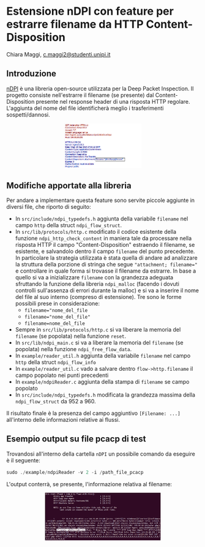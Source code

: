 # Estensione nDPI con feature per estrarre filename da HTTP Content-Disposition
Chiara Maggi, <c.maggi2@studenti.unipi.it>

## Introduzione 
[nDPI](https://www.ntop.org/products/deep-packet-inspection/ndpi/) è una libreria open-source utilizzata per la Deep Packet Inspection. Il progetto consiste nell'estrarre il filename (se presente) dal Content-Disposition presente nel response header di una risposta HTTP regolare. L'aggiunta del nome del file identificherà meglio i trasferimenti sospetti/dannosi.
<p align="center">
  <img src="./immagini/http_example.png" width="40%" height="20%">
</p>

## Modifiche apportate alla libreria
Per andare a implementare questa feature sono servite piccole aggiunte in diversi file, che riporto di seguito:
- In `src/include/ndpi_typedefs.h` aggiunta della variabile `filename` nel campo `http` della struct `ndpi_flow_struct`.
- In `src/lib/protocols/http.c` modificato il codice esistente della funzione `ndpi_http_check_content` in maniera tale da processare nella risposta HTTP il campo "Content-Disposition" estraendo il filename, se esistente, e salvandolo dentro il campo `filename` del punto precedente. In particolare la strategia utilizzata è stata quella di andare ad analizzare la struttura della porzione di stringa che segue `"attachment; filename="` e controllare in quale forma si trovasse il filename da estrarre. In base a quello si va a inizializzare `filename` con la grandezza adeguata sfruttando la funzione della libreria `ndpi_malloc` (facendo i dovuti controlli sull'assenza di errori durante la malloc) e si va a inserire il nome del file al suo interno (compreso di estensione). Tre sono le forme possibili prese in considerazione:
    - `filename="nome_del_file`
    - `filename="nome_del_file"`
    - `filename=nome_del_file`
- Sempre in `src/lib/protocols/http.c` si va liberare la memoria del `filename` (se popolata) nella funzione `reset`.
- In `src/lib/ndpi_main.c` si va a liberare la memoria del `filename` (se popolata) nella funzione `ndpi_free_flow_data`.
- In `example/reader_util.h` aggiunta della variabile `filename` nel campo `http` della struct `ndpi_flow_info`
- In `example/reader_util.c` vado a salvare dentro `flow->http.filename` il campo popolato nei punti precedenti
- In `example/ndpiReader.c` aggiunta della stampa di `filename` se campo popolato
- In `src/include/ndpi_typedefs.h` modificata la grandezza massima della `ndpi_flow_struct` da 952 a 960.

Il risultato finale è la presenza del campo aggiuntivo `[Filename: ...]` all'interno delle informazioni relative ai flussi.

## Esempio output su file pcacp di test
Trovandosi all'interno della cartella `nDPI` un possibile comando da eseguire è il seguente:
```c
sudo ./example/ndpiReader -v 2 -i /path_file_pcacp
```
L'output conterrà, se presente, l'informazione relativa al filename:
<p align="center">
  <img src="./immagini/filename_example.png" width="60%" height="30%">
</p>



